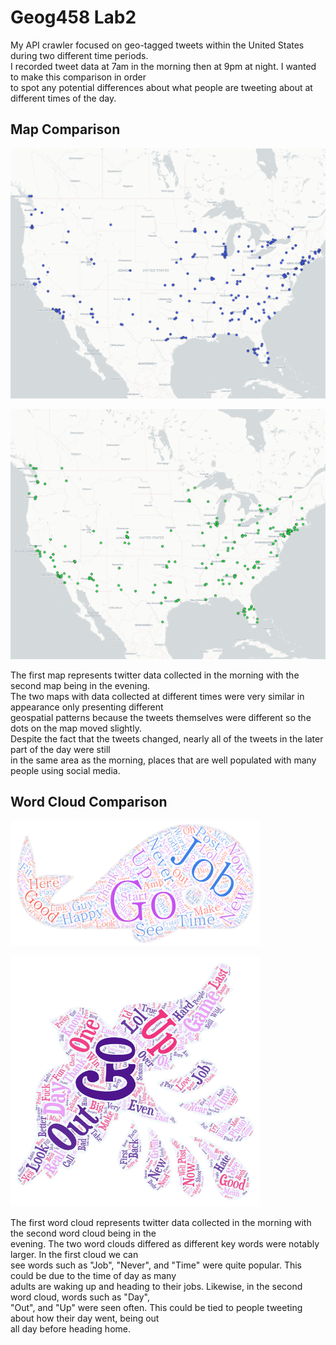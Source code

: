 # Geog458 Lab2

<p> My API crawler focused on geo-tagged tweets within the United States during two different time periods.<br>
    I recorded tweet data at 7am in the morning then at 9pm at night. I wanted to make this comparison in order<br>
    to spot any potential differences about what people are tweeting about at different times of the day.</p>

## Map Comparison

<p><img src="/img/Lab2%20Tweet%20Map.png" width="600" height="400"></p>
<p><img src="/img/Lab2%20Tweet%20Map2.png" width="600" height="400"></p>

<p> The first map represents twitter data collected in the morning with the second map being in the evening.<br>
    The two maps with data collected at different times were very similar in appearance only presenting different<br>
    geospatial patterns because the tweets themselves were different so the dots on the map moved slightly.<br>
    Despite the fact that the tweets changed, nearly all of the tweets in the later part of the day were still<br>
    in the same area as the morning, places that are well populated with many people using social media.</p>

## Word Cloud Comparison

<p><img src="/img/Word%20Art.png" width="400" height="200"></p>
<p><img src="/img/Word%20Art%202.png" width="400" height="400"></p>

<p> The first word cloud represents twitter data collected in the morning with the second word cloud being in the<br>
    evening. The two word clouds differed as different key words were notably larger. In the first cloud we can<br>
    see words such as "Job", "Never", and "Time" were quite popular. This could be due to the time of day as many<br>
    adults are waking up and heading to their jobs. Likewise, in the second word cloud, words such as "Day",<br>
    "Out", and "Up" were seen often. This could be tied to people tweeting about how their day went, being out<br>
    all day before heading home.</p>